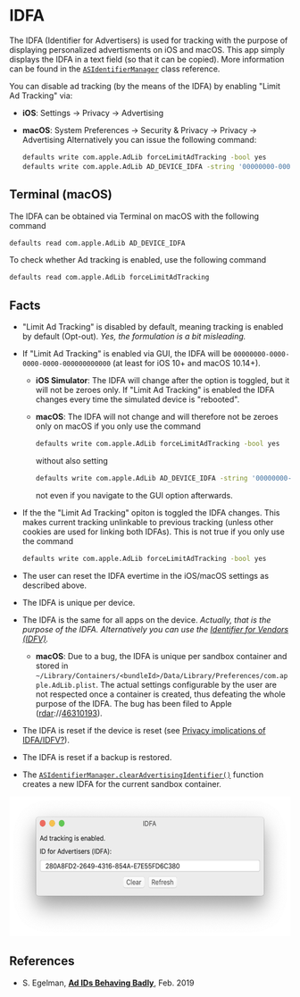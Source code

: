 # IDFA

The IDFA (Identifier for Advertisers) is used for tracking with the purpose of displaying personalized advertisments on iOS and macOS. This app simply displays the IDFA in a text field (so that it can be copied). More information can be found in the [`ASIdentifierManager`](https://developer.apple.com/reference/adsupport/asidentifiermanager) class reference.

You can disable ad tracking (by the means of the IDFA) by enabling "Limit Ad Tracking" via:

- **iOS**: Settings → Privacy → Advertising

- **macOS**: System Preferences → Security & Privacy → Privacy → Advertising
  Alternatively you can issue the following command:

  ```sh
  defaults write com.apple.AdLib forceLimitAdTracking -bool yes
  defaults write com.apple.AdLib AD_DEVICE_IDFA -string '00000000-0000-0000-0000-000000000000'
  ```

## Terminal (macOS)

The IDFA can be obtained via Terminal on macOS with the following command

```sh
defaults read com.apple.AdLib AD_DEVICE_IDFA
```

To check whether Ad tracking is enabled, use the following command

```sh
defaults read com.apple.AdLib forceLimitAdTracking
```

## Facts

- "Limit Ad Tracking" is disabled by default, meaning tracking is enabled by default (Opt-out).
  *Yes, the formulation is a bit misleading.*

- If "Limit Ad Tracking" is enabled via GUI, the IDFA will be `00000000-0000-0000-0000-000000000000` (at least for iOS 10+ and macOS 10.14+).

  - **iOS Simulator**: The IDFA will change after the option is toggled, but it will not be zeroes only. If "Limit Ad Tracking" is enabled the IDFA changes every time the simulated device is "rebooted".
  - **macOS**: The IDFA will not change and will therefore not be zeroes only on macOS if you only use the command

    ```sh
    defaults write com.apple.AdLib forceLimitAdTracking -bool yes
    ```
    without also setting

    ```sh
    defaults write com.apple.AdLib AD_DEVICE_IDFA -string '00000000-0000-0000-0000-000000000000'
    ```
    not even if you navigate to the GUI option afterwards.

- If the the "Limit Ad Tracking" opiton is toggled the IDFA changes. This makes current tracking unlinkable to previous tracking (unless other cookies are used for linking both IDFAs). This is not true if you only use the command

  ```sh
  defaults write com.apple.AdLib forceLimitAdTracking -bool yes
  ```

- The user can reset the IDFA evertime in the iOS/macOS settings as described above.

- The IDFA is unique per device.

- The IDFA is the same for all apps on the device.
  *Actually, that is the purpose of the IDFA. Alternatively you can use the [Identifier for Vendors (IDFV)](https://developer.apple.com/reference/uikit/uidevice/1620059-identifierforvendor).*

  - **macOS**: Due to a bug, the IDFA is unique per sandbox container and stored in `~/Library/Containers/<bundleId>/Data/Library/Preferences/com.apple.AdLib.plist`. The actual settings configurable by the user are not respected once a container is created, thus defeating the whole purpose of the IDFA. The bug has been filed to Apple ([rdar](rdar://problem/46310193)://[46310193](http://www.openradar.me/radar?id=5055914377740288)).

- The IDFA is reset if the device is reset (see [Privacy implications of IDFA/IDFV?](http://security.stackexchange.com/a/22720/100009)).

- The IDFA is reset if a backup is restored.

- The [`ASIdentifierManager.clearAdvertisingIdentifier()`](https://developer.apple.com/documentation/adsupport/asidentifiermanager/2998811-clearadvertisingidentifier) function creates a new IDFA for the current sandbox container.

<img src="https://github.com/blochberger/IDFA/raw/master/screenshot.png" width="592px" height="250px" alt="Screenshot"/>

## References

- S. Egelman, [**Ad IDs Behaving Badly**](https://blog.appcensus.mobi/2019/02/14/ad-ids-behaving-badly/), Feb. 2019
